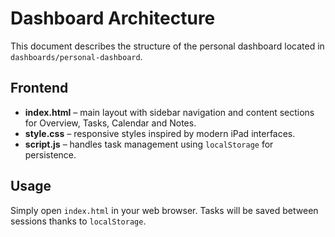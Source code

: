 # Dashboard Architecture

This document describes the structure of the personal dashboard located in `dashboards/personal-dashboard`.

## Frontend

- **index.html** – main layout with sidebar navigation and content sections for Overview, Tasks, Calendar and Notes.
- **style.css** – responsive styles inspired by modern iPad interfaces.
- **script.js** – handles task management using `localStorage` for persistence.

## Usage

Simply open `index.html` in your web browser. Tasks will be saved between sessions thanks to `localStorage`.
